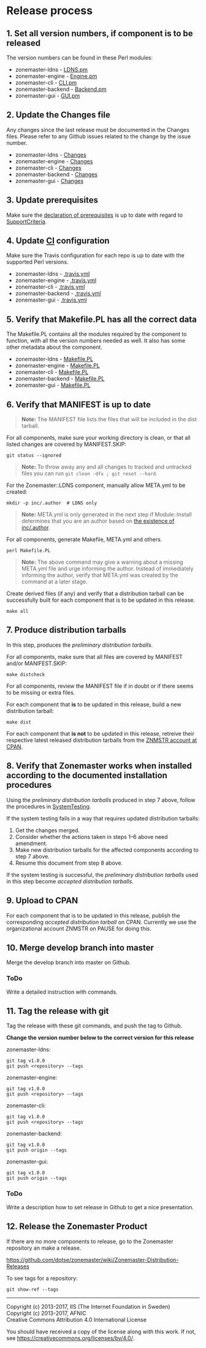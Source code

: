 Release process
===============

## 1. Set all version numbers, if component is to be released

The version numbers can be found in these Perl modules:

 * zonemaster-ldns - [LDNS.pm](https://github.com/dotse/zonemaster-ldns/blob/master/lib/Zonemaster/LDNS.pm)
 * zonemaster-engine - [Engine.pm](https://github.com/dotse/zonemaster-engine/blob/master/lib/Zonemaster/Engine.pm)
 * zonemaster-cli - [CLI.pm](https://github.com/dotse/zonemaster-cli/blob/master/lib/Zonemaster/CLI.pm)
 * zonemaster-backend - [Backend.pm](https://github.com/dotse/zonemaster-backend/blob/master/lib/Zonemaster/Backend.pm)
 * zonemaster-gui - [GUI.pm](https://github.com/dotse/zonemaster-gui/blob/master/lib/Zonemaster/GUI.pm)

## 2. Update the Changes file

Any changes since the last release must be documented in the Changes files.
Please refer to any Github issues related to the change by the issue number.

 * zonemaster-ldns - [Changes](https://github.com/dotse/zonemaster-ldns/blob/master/Changes)
 * zonemaster-engine - [Changes](https://github.com/dotse/zonemaster-engine/blob/master/Changes)
 * zonemaster-cli - [Changes](https://github.com/dotse/zonemaster-cli/blob/master/Changes)
 * zonemaster-backend - [Changes](https://github.com/dotse/zonemaster-backend/blob/master/Changes)
 * zonemaster-gui - [Changes](https://github.com/dotse/zonemaster-gui/blob/master/Changes)

## 3. Update prerequisites

Make sure the [declaration of prerequisites] is up to date with regard to
[SupportCriteria](SupportCriteria.md).

## 4. Update [CI] configuration

Make sure the Travis configuration for each repo is up to date with the supported Perl versions.

 * zonemaster-ldns - [.travis.yml](https://github.com/dotse/zonemaster-ldns/blob/master/.travis.yml)
 * zonemaster-engine - [.travis.yml](https://github.com/dotse/zonemaster-engine/blob/master/.travis.yml)
 * zonemaster-cli - [.travis.yml](https://github.com/dotse/zonemaster-cli/blob/master/.travis.yml)
 * zonemaster-backend - [.travis.yml](https://github.com/dotse/zonemaster-backend/blob/master/.travis.yml)
 * zonemaster-gui - [.travis.yml](https://github.com/dotse/zonemaster-gui/blob/master/.travis.yml)

## 5. Verify that Makefile.PL has all the correct data

The Makefile.PL contains all the modules required by the component to
function, with all the version numbers needed as well. It also has some
other metadata about the component.

 * zonemaster-ldns - [Makefile.PL](https://github.com/dotse/zonemaster-ldns/blob/master/Makefile.PL)
 * zonemaster-engine - [Makefile.PL](https://github.com/dotse/zonemaster-engine/blob/master/Makefile.PL)
 * zonemaster-cli - [Makefile.PL](https://github.com/dotse/zonemaster-cli/blob/master/Makefile.PL)
 * zonemaster-backend - [Makefile.PL](https://github.com/dotse/zonemaster-backend/blob/master/Makefile.PL)
 * zonemaster-gui - [Makefile.PL](https://github.com/dotse/zonemaster-gui/blob/master/Makefile.PL)

## 6. Verify that MANIFEST is up to date

> **Note:** The MANIFEST file lists the files that will be included in the dist
> tarball.

For all components, make sure your working directory is clean, or that all
listed changes are covered by MANIFEST.SKIP:

    git status --ignored

> **Note:** To throw away any and all changes to tracked and untracked files you
> can run `git clean -dfx ; git reset --hard`.

For the Zonemaster::LDNS component, manually allow META.yml to be created:

    mkdir -p inc/.author  # LDNS only

> **Note:** META.yml is only generated in the next step if Module::Install
> determines that you are an author based on [the existence of inc/.author].

For all components, generate Makefile, META.yml and others.

    perl Makefile.PL

> **Note:** The above command may give a warning about a missing META.yml file
> and urge informing the author. Instead of immediately informing the author,
> verify that META.yml was created by the command at a later stage.

Create derived files (if any) and verify that a distribution tarball can be 
successfully built for each component that is to be updated in this release.

    make all

## 7. Produce distribution tarballs

In this step, produces the *preliminary distribution tarballs*.

For all components, make sure that all files are covered by MANIFEST and/or MANIFEST.SKIP:

    make distcheck

For all components, review the MANIFEST file if in doubt or if there seems to be
missing or extra files.

For each component that **is** to be updated in this release, build a new
distribution tarball:

    make dist

For each component that **is not** to be updated in this release, retreive their
respective latest released distribution tarballs from the [ZNMSTR account at
CPAN].

[ZNMSTR account at CPAN]: http://search.cpan.org/~znmstr/

## 8. Verify that Zonemaster works when installed according to the documented installation procedures

Using the *preliminary distribution tarballs* produced in step 7 above,
follow the procedures in [SystemTesting](SystemTesting.md).

If the system testing fails in a way that requires updated distribution
tarballs:
 1. Get the changes merged.
 2. Consider whether the actions taken in steps 1–6 above need amendment.
 3. Make new distribution tarballs for the affected components according to step
    7 above.
 4. Resume this document from step 8 above.

If the system testing is successful, the *preliminary distribution tarballs* used
in this step become *accepted distribution tarballs*.

## 9. Upload to CPAN

For each component that is to be updated in this release, publish the
corresponding *accepted distribution tarball* on CPAN.
Currently we use the organizational account ZNMSTR on PAUSE for doing
this.

## 10. Merge develop branch into master

Merge the develop branch into master on Github.

### ToDo

Write a detailed instruction with commands.

## 11. Tag the release with git

Tag the release with these git commands, and push the tag to Github.

**Change the version number below to the correct version for this release**

zonemaster-ldns:

    git tag v1.0.0
	git push <repository> --tags

zonemaster-engine:

    git tag v1.0.0
	git push <repository> --tags

zonemaster-cli:

    git tag v1.0.0
	git push <repository> --tags

zonemaster-backend:

    git tag v1.0.0
	git push origin --tags

zonemaster-gui:

    git tag v1.0.0
	git push origin --tags

### ToDo

Write a description how to set release in Github to get a nice presentation.

## 12. Release the Zonemaster Product

If there are no more components to release, go to the Zonemaster repository an
make a release.

https://github.com/dotse/zonemaster/wiki/Zonemaster-Distribution-Releases

To see tags for a repository:

    git show-ref --tags

-------

[CI]: https://github.com/travis-ci/travis-ci
[declaration of prerequisites]: ../../../README.md#prerequisites
[latest releases in each branch of Perl]: http://www.cpan.org/src/README.html
[the existence of inc/.author]: http://search.cpan.org/~ether/Module-Install-1.18/lib/Module/Install.pod#Standard_Extensions


Copyright (c) 2013-2017, IIS (The Internet Foundation in Sweden)\
Copyright (c) 2013-2017, AFNIC\
Creative Commons Attribution 4.0 International License

You should have received a copy of the license along with this
work.  If not, see <https://creativecommons.org/licenses/by/4.0/>.
